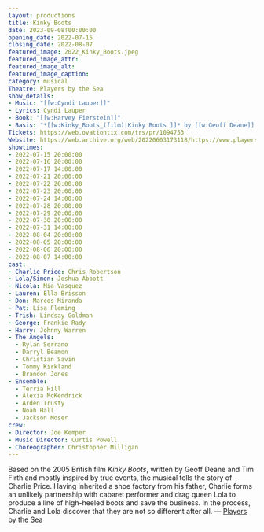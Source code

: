 ```yaml
---
layout: productions
title: Kinky Boots
date: 2023-09-08T00:00:00
opening_date: 2022-07-15
closing_date: 2022-08-07
featured_image: 2022_Kinky_Boots.jpeg
featured_image_attr:
featured_image_alt:
featured_image_caption:
category: musical
Theatre: Players by the Sea
show_details:
- Music: "[[w:Cyndi Lauper]]"
- Lyrics: Cyndi Lauper
- Book: "[[w:Harvey Fierstein]]"
- Basis: "*[[w:Kinky_Boots_(film)|Kinky Boots ]]* by [[w:Geoff Deane]] & [[w:Tim Firth]]"
Tickets: https://web.ovationtix.com/trs/pr/1094753
Website: https://web.archive.org/web/20220603173118/https://www.playersbythesea.org/dancenation
showtimes:
- 2022-07-15 20:00:00
- 2022-07-16 20:00:00
- 2022-07-17 14:00:00
- 2022-07-21 20:00:00
- 2022-07-22 20:00:00
- 2022-07-23 20:00:00
- 2022-07-24 14:00:00
- 2022-07-28 20:00:00
- 2022-07-29 20:00:00
- 2022-07-30 20:00:00
- 2022-07-31 14:00:00
- 2022-08-04 20:00:00
- 2022-08-05 20:00:00
- 2022-08-06 20:00:00
- 2022-08-07 14:00:00
cast:
- Charlie Price: Chris Robertson
- Lola/Simon: Joshua Abbott
- Nicola: Mia Vasquez
- Lauren: Ella Brisson
- Don: Marcos Miranda
- Pat: Lisa Fleming
- Trish: Lindsay Goldman
- George: Frankie Rady
- Harry: Johnny Warren
- The Angels:
  - Rylan Serrano
  - Darryl Beamon
  - Christian Savin
  - Tommy Kirkland
  - Brandon Jones
- Ensemble:
  - Terria Hill
  - Alexia McKendrick
  - Arden Trusty
  - Noah Hall
  - Jackson Moser
crew:
- Director: Joe Kemper
- Music Director: Curtis Powell
- Choreographer: Christopher Milligan
---
```

Based on the 2005 British film *Kinky Boots*, written by Geoff Deane and Tim Firth and mostly inspired by true events, the musical tells the story of Charlie Price. Having inherited a shoe factory from his father, Charlie forms an unlikely partnership with cabaret performer and drag queen Lola to produce a line of high-heeled boots and save the business. In the process, Charlie and Lola discover that they are not so different after all. — [Players by the Sea](https://web.archive.org/web/20220603173118/https://www.playersbythesea.org/dancenation)